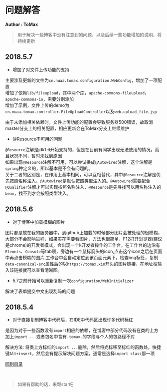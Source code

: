 # 问题解答

**Author : ToMax**

> 用于解决一些博客中没有注意到的问题，以及后续一些功能增加的说明，将持续更新

## 2018.5.7

+ 增加了对文件上传功能的支持

主要涉及更新的文件为`cn.nuaa.tomax.configuration.WebConfig`，增加了一项配置<br>
增加了依赖`lib/fileupload`，其中两个库，`apache-commons-fileupload`，`apache-commons-io`，需要分别添加<br>
增加了示例，文件上传的demo为`cn.nuaa.tomax.controller.FileUploadController`以及`web.upload_file.jsp`

由于未添加相关依赖时，文件上传功能的配置会导致服务器500错误，故取消master分支上的相关配置，相应更新会在ToMax分支上继续维护

+ @Resource不可用的问题

`@Resource`注解是jdk1.6开始支持的，但是在目前有同学出现无法使用的情况，而且状况不同，暂时未找到原因<br>
如果出现`@Resource`注解不可用，可以尝试换成`@Autowired`注解，这个注解是`spring`种定义的，所以基本是不会有问题的。<br>
关于二者的区别是，在作用上基本相同，可以互相替代，其中`@Resource`注解是优先按照名称注入，`@Autowired`是默认按照类型注入的。`@Autowired`需要配合`@Qualifier`注解才可以实现按照名称注入，`@Resource`是先寻找可以用名称注入的`bean`，找不到才会按照类型注入。

## 2018.5.6

+ 对于博客中加载模糊的图片

图片都是放在我的服务器中，到github上加载的时候部分图片会被处理的很模糊，大部分不会影响进程，如果实在需要看图片，方法也很简单，F12打开浏览器(建议是chrome)的开发者模式，会出现一个k开发者操作的工作台，在工作台的边沿有`Elemnts`、`Console`等tab项，旁边有一个鼠标箭头的icon,点击这个icon之后在页面中再点击模糊的图片,工作台中会自动定位到该页面元素下，检查img标签，复制`data-canonical-src`属性后的以`https://tomax.xin`开头的图片链接，在地址栏输入该链接就可以查看清晰图。

+ 5.7之前开始可以重新复制一次`configuration/WebInitializer`

解决了表单提交中文出现乱码的问题

## 2018.5.4
+ 对于直接复制博客中代码后，在IDE中代码区出现许多代码标红

是因为对于一些函数没有`import`相应的依赖，在博客中部分代码没有在类的上方加上`import ...`或者包名中含有`.tomax.`的字段与个人的包路径不对

解决方法: 将类上方标红的`import ...`删除，然后将光标移至标红的函数处，快捷键`Alt+insert`，然后会有提示解决问题方案，通常是选择`import class`那一项

[回到目录](https://github.com/XingToMax/DesignPatternDemo/tree/master/blogs)

<br>

> 如果有帮助的话，来颗star吧